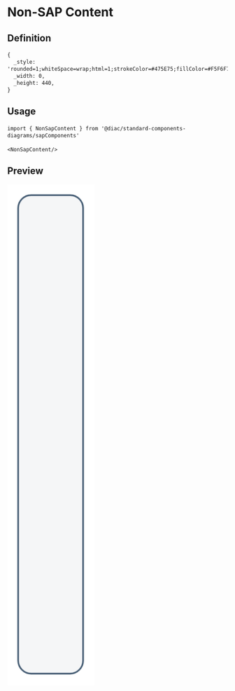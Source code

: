 # Non-SAP Content

## Definition

```
{
  _style: 'rounded=1;whiteSpace=wrap;html=1;strokeColor=#475E75;fillColor=#F5F6F7;arcSize=24;absoluteArcSize=1;imageWidth=64;imageHeight=64;strokeWidth=1.5;verticalAlign=top;align=left;fontSize=16;fontStyle=1;spacingTop=10;spacingLeft=20;',
  _width: 0,
  _height: 440,
}
```

## Usage

```
import { NonSapContent } from '@diac/standard-components-diagrams/sapComponents'

<NonSapContent/>
```

## Preview

<img src="./non-sap-content.png" width="200"/>
